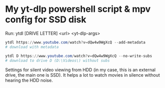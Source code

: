 # My yt-dlp powershell script & mpv config for SSD disk

Run: ytdl [DRIVE LETTER] \<url\> \<yt-dlp-args\>

``` ps1
ytdl https://www.youtube.com/watch?v=dQw4w9WgXcQ --add-metadata
# download with metadata
```

``` ps1
ytdl D https://www.youtube.com/watch?v=dQw4w9WgXcQ --no-write-subs
# download to drive D (D:\Videos\) without subs
```

Settings for silent video viewing from HDD (in my case, this is an external drive, the main one is SSD). It helps a lot to watch movies in silence without hearing the HDD noise.
